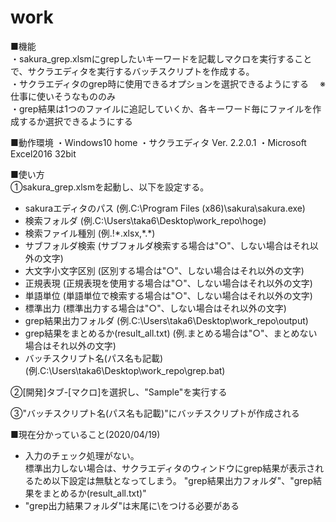 # work
■機能  
・sakura_grep.xlsmにgrepしたいキーワードを記載しマクロを実行することで、サクラエディタを実行するバッチスクリプトを作成する。  
・サクラエディタのgrep時に使用できるオプションを選択できるようにする 　※仕事に使いそうなもののみ  
・grep結果は1つのファイルに追記していくか、各キーワード毎にファイルを作成するか選択できるようにする  

■動作環境 ・Windows10 home ・サクラエディタ Ver. 2.2.0.1 ・Microsoft Excel2016 32bit

■使い方  
①sakura_grep.xlsmを起動し、以下を設定する。  
  * sakuraエディタのパス (例.C:\Program Files (x86)\sakura\sakura.exe)  
  * 検索フォルダ (例.C:\Users\taka6\Desktop\work_repo\hoge)  
  * 検索ファイル種別 (例.!\*.xlsx,\*.\*)  
  * サブフォルダ検索 (サブフォルダ検索する場合は"○"、しない場合はそれ以外の文字)  
  * 大文字小文字区別 (区別する場合は"○"、しない場合はそれ以外の文字)
  * 正規表現 (正規表現を使用する場合は"○"、しない場合はそれ以外の文字)  
  * 単語単位 (単語単位で検索する場合は"○"、しない場合はそれ以外の文字)  
  * 標準出力 (標準出力する場合は"○"、しない場合はそれ以外の文字)  
  * grep結果出力フォルダ (例.C:\Users\taka6\Desktop\work_repo\output\)  
  * grep結果をまとめるか(result_all.txt) (例.まとめる場合は"○"、まとめない場合はそれ以外の文字)  
  * バッチスクリプト名(パス名も記載) (例.C:\Users\taka6\Desktop\work_repo\grep.bat)  
  
②[開発]タブ-[マクロ]を選択し、"Sample"を実行する  

③"バッチスクリプト名(パス名も記載)"にバッチスクリプトが作成される
  
■現在分かっていること(2020/04/19)
  * 入力のチェック処理がない。  
    標準出力しない場合は、サクラエディタのウィンドウにgrep結果が表示されるため以下設定は無駄となってしまう。
    "grep結果出力フォルダ"、"grep結果をまとめるか(result_all.txt)"
  * "grep出力結果フォルダ"は末尾に\\をつける必要がある
  
